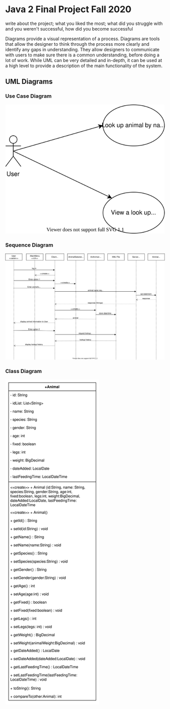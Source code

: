 # Java 2 Final Project Fall 2020

write about the project; what you liked the most;
what did you struggle with and you weren't successful, how did you become successful

Diagrams provide a visual representation of a process.  Diagrams are tools that
allow the designer to think through the process more clearly and identify any gaps
in understanding.  They allow designers to communicate with users to make sure there
is a common understanding, before doing a lot of work.
While UML can be very detailed and in-depth, it can be used at a high level to
provide a description of the main functionality of the system.

## UML Diagrams

### Use Case Diagram
![Use Case Diagram](UML_Diagrams/Animal_Use_Case_Diagram.svg)


### Sequence Diagram
![Sequence Diagram](UML_Diagrams/Animal_Sequence_Diagram.svg)

### Class Diagram
![Class Diagram](UML_Diagrams/Animal_Class_Diagram.svg)

